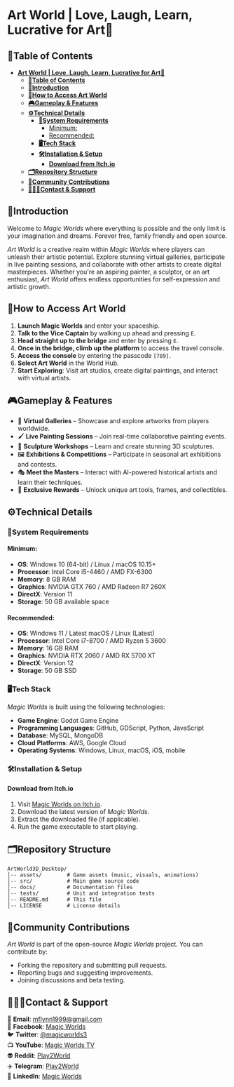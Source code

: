 # **Art World | Love, Laugh, Learn, Lucrative for Art🎨**

## **🧾Table of Contents**

- [**Art World | Love, Laugh, Learn, Lucrative for Art🎨**](#art-world--love-laugh-learn-lucrative-for-art)
  - [**🧾Table of Contents**](#table-of-contents)
  - [**📖Introduction**](#introduction)
  - [**🚀How to Access Art World**](#how-to-access-art-world)
  - [**🎮Gameplay \& Features**](#gameplay--features)
  - [**⚙️Technical Details**](#️technical-details)
    - [**🚨System Requirements**](#system-requirements)
      - [Minimum:](#minimum)
      - [Recommended:](#recommended)
    - [**🖥️Tech Stack**](#️tech-stack)
    - [**🛠️Installation \& Setup**](#️installation--setup)
      - [**Download from Itch.io**](#download-from-itchio)
  - [**🗂️Repository Structure**](#️repository-structure)
  - [**🤝Community Contributions**](#community-contributions)
  - [**👨🏻‍💻Contact \& Support**](#contact--support)

## **📖Introduction**<a name="Introduction"></a>

Welcome to _Magic Worlds_ where everything is possible and the only limit is your imagination and dreams. Forever free, family friendly and open source.

_Art World_ is a creative realm within _Magic Worlds_ where players can unleash their artistic potential. Explore stunning virtual galleries, participate in live painting sessions, and collaborate with other artists to create digital masterpieces. Whether you're an aspiring painter, a sculptor, or an art enthusiast, _Art World_ offers endless opportunities for self-expression and artistic growth.

## **🚀How to Access Art World**<a name="How-to-access"></a>

1. **Launch Magic Worlds** and enter your spaceship.
2. **Talk to the Vice Captain** by walking up ahead and pressing `E`.
3. **Head straight up to the bridge** and enter by pressing `E`.
4. **Once in the bridge, climb up the platform** to access the travel console.
5. **Access the console** by entering the passcode `[789]`.
6. **Select Art World** in the World Hub.
7. **Start Exploring**: Visit art studios, create digital paintings, and interact with virtual artists.

## **🎮Gameplay & Features**<a name="features"></a>

- 🎨 **Virtual Galleries** – Showcase and explore artworks from players worldwide.
- 🖌 **Live Painting Sessions** – Join real-time collaborative painting events.
- 🏺 **Sculpture Workshops** – Learn and create stunning 3D sculptures.
- 🖼 **Exhibitions & Competitions** – Participate in seasonal art exhibitions and contests.
- 🎭 **Meet the Masters** – Interact with AI-powered historical artists and learn their techniques.
- 🎁 **Exclusive Rewards** – Unlock unique art tools, frames, and collectibles.

## **⚙️Technical Details**<a name="techdetails"></a>

### **🚨System Requirements**

#### Minimum:

- **OS**: Windows 10 (64-bit) / Linux / macOS 10.15+
- **Processor**: Intel Core i5-4460 / AMD FX-6300
- **Memory**: 8 GB RAM
- **Graphics**: NVIDIA GTX 760 / AMD Radeon R7 260X
- **DirectX**: Version 11
- **Storage**: 50 GB available space

#### Recommended:

- **OS**: Windows 11 / Latest macOS / Linux (Latest)
- **Processor**: Intel Core i7-8700 / AMD Ryzen 5 3600
- **Memory**: 16 GB RAM
- **Graphics**: NVIDIA RTX 2060 / AMD RX 5700 XT
- **DirectX**: Version 12
- **Storage**: 50 GB SSD

### **🖥️Tech Stack**

_Magic Worlds_ is built using the following technologies:

- **Game Engine**: Godot Game Engine
- **Programming Languages**: GitHub, GDScript, Python, JavaScript
- **Database**: MySQL, MongoDB
- **Cloud Platforms**: AWS, Google Cloud
- **Operating Systems**: Windows, Linux, macOS, iOS, mobile

### **🛠️Installation & Setup**

#### **Download from Itch.io**

1. Visit [Magic Worlds on Itch.io](https://magicworlds.itch.io/magic-world).
2. Download the latest version of _Magic Worlds_.
3. Extract the downloaded file (if applicable).
4. Run the game executable to start playing.

## **🗂️Repository Structure**<a name="repo-structure"></a>

```plaintext
ArtWorld3D_Desktop/
│-- assets/        # Game assets (music, visuals, animations)
│-- src/           # Main game source code
│-- docs/          # Documentation files
│-- tests/         # Unit and integration tests
│-- README.md      # This file
│-- LICENSE        # License details
```

## **🤝Community Contributions**<a name="contributions"></a>

_Art World_ is part of the open-source _Magic Worlds_ project. You can contribute by:

- Forking the repository and submitting pull requests.
- Reporting bugs and suggesting improvements.
- Joining discussions and beta testing.

## **👨🏻‍💻Contact & Support**<a name="contact-support"></a>

📧 **Email**: mflynn1999@gmail.com  
📘 **Facebook**: [Magic Worlds](https://www.facebook.com/MagikWorlds)  
🐦 **Twitter**: [@magicworlds3](https://x.com/magicworlds3)  
📺 **YouTube**: [Magic Worlds TV](https://youtube.com/@magicworldstv?si=FHtkbuWJh5aYKmQy)  
👽 **Reddit**: [Play2World](https://www.reddit.com/user/Play2World/)  
✈️ **Telegram**: [Play2World](https://t.me/Play2World)  
🔗 **LinkedIn**: [Magic Worlds](https://www.linkedin.com/company/magic-worlds/)
